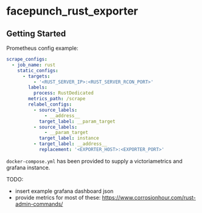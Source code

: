 # facepunch_rust_exporter

## Getting Started

Prometheus config example:

```yaml
scrape_configs:
  - job_name: rust
    static_configs:
      - targets:
          - '<RUST_SERVER_IP>:<RUST_SERVER_RCON_PORT>'
        labels:
          process: RustDedicated
        metrics_path: /scrape
        relabel_configs:
          - source_labels:
              - __address__
            target_label: __param_target
          - source_labels:
              - __param_target
            target_label: instance
          - target_label: __address__
            replacement: '<EXPORTER_HOST>:<EXPORTER_PORT>'
```

`docker-compose.yml` has been provided to supply a victoriametrics and grafana instance. 

TODO:

- insert example grafana dashboard json
- provide metrics for most of these: https://www.corrosionhour.com/rust-admin-commands/